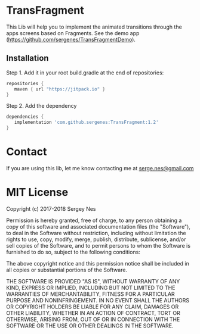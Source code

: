 # TransFragment
This Lib will help you to implement the animated transitions through the apps screens based on Fragments.
See the demo app (https://github.com/sergenes/TransFragmentDemo).

Installation
---
Step 1. Add it in your root build.gradle at the end of repositories:
```groovy
repositories {
   maven { url "https://jitpack.io" }
}
```
Step 2. Add the dependency
```groovy
dependencies {
   implementation 'com.github.sergenes:TransFragment:1.2'
}
```

Contact
=================================
If you are using this lib, let me know contacting me at serge.nes@gmail.com


MIT License
=================================
Copyright (c) 2017-2018 Sergey Nes

Permission is hereby granted, free of charge, to any person obtaining a copy
of this software and associated documentation files (the "Software"), to deal
in the Software without restriction, including without limitation the rights
to use, copy, modify, merge, publish, distribute, sublicense, and/or sell
copies of the Software, and to permit persons to whom the Software is
furnished to do so, subject to the following conditions:

The above copyright notice and this permission notice shall be included in all
copies or substantial portions of the Software.

THE SOFTWARE IS PROVIDED "AS IS", WITHOUT WARRANTY OF ANY KIND, EXPRESS OR
IMPLIED, INCLUDING BUT NOT LIMITED TO THE WARRANTIES OF MERCHANTABILITY,
FITNESS FOR A PARTICULAR PURPOSE AND NONINFRINGEMENT. IN NO EVENT SHALL THE
AUTHORS OR COPYRIGHT HOLDERS BE LIABLE FOR ANY CLAIM, DAMAGES OR OTHER
LIABILITY, WHETHER IN AN ACTION OF CONTRACT, TORT OR OTHERWISE, ARISING FROM,
OUT OF OR IN CONNECTION WITH THE SOFTWARE OR THE USE OR OTHER DEALINGS IN THE
SOFTWARE.
